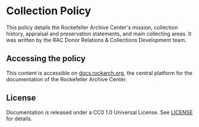 # Collection Policy

This policy details the Rockefeller Archive Center's mission, collection history, appraisal and preservation statements, and main collecting areas. It was written by the RAC Donor Relations & Collections Development team.


## Accessing the policy

This content is accessible on [docs.rockarch.org](https://docs.rockarch.org), the central platform for the documentation of the Rockefeller Archive Center.

## License

Documentation is released under a CC0 1.0 Universal License. See [LICENSE](LICENSE.md) for details.
